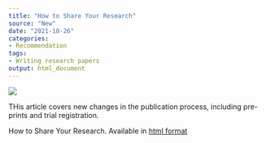 ```yaml
---
title: "How to Share Your Research"
source: "New"
date: "2021-10-26"
categories:
- Recommendation
tags:
- Writing research papers
output: html_document
---
```


![](http://www.pmean.com/new-images/21/share-your-research-01.png)

<div class="notes">

THis article covers new changes in the publication process, including pre-prints and trial registration. 

How to Share Your Research. Available in [html format][plo1]

[plo1]: https://plos.org/resource/how-to-share-your-research/

</div>

